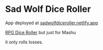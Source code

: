 # Sad Wolf Dice Roller

App deployed at [sadwolfdiceroller.netlify.app](https://sadwolfdiceroller.netlify.app/)

[RPG Dice Roller](https://github.com/aloverso/dice-roller) but just for Mashu

it only rolls losses.
